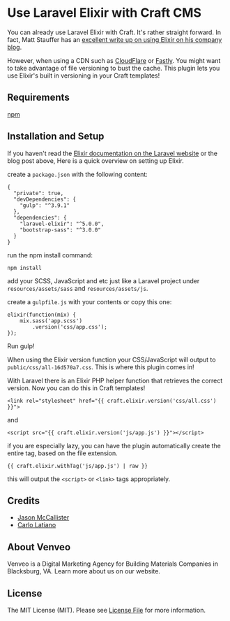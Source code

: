# Use Laravel Elixir with Craft CMS

You can already use Laravel Elixir with Craft. It's rather straight forward. In fact, Matt Stauffer has an [excellent write up on using Elixir on his company blog](http://blog.tighten.co/setting-up-your-first-vuejs-site-using-laravel-elixir-and-vueify?utm_source=github.com/venveo/craft-elixir).

However, when using a CDN such as [CloudFlare](https://www.cloudflare.com/) or [Fastly](https://www.fastly.com/). You might want to take advantage of file versioning to bust the cache. This plugin lets you use Elixir's built in versioning in your Craft templates!

## Requirements

[npm](https://www.npmjs.com/)

## Installation and Setup

If you haven't read the [Elixir documentation on the Laravel website](https://laravel.com/docs/master/elixir) or the blog post above, Here is a quick overview  on setting up Elixir.

create a `package.json` with the following content:

```
{
  "private": true,
  "devDependencies": {
    "gulp": "^3.9.1"
  },
  "dependencies": {
    "laravel-elixir": "^5.0.0",
    "bootstrap-sass": "^3.0.0"
  }
}
```

run the npm install command:

`npm install`

add your SCSS, JavaScript and etc just like a Laravel project under `resources/assets/sass` and `resources/assets/js`.

create a `gulpfile.js` with your contents or copy this one:

```
elixir(function(mix) {
    mix.sass('app.scss')
        .version('css/app.css');
});
```

Run gulp!

When using the Elixir version function your CSS/JavaScript will output to `public/css/all-16d570a7.css`.  This is where this plugin comes in!

With Laravel there is an Elixir PHP helper function that retrieves the correct version. Now you can do this in Craft templates!

`<link rel="stylesheet" href="{{ craft.elixir.version('css/all.css') }}">`

and

`<script src="{{ craft.elixir.version('js/app.js') }}"></script>`

if you are especially lazy, you can have the plugin automatically create the entire tag, based on the file extension.

`{{ craft.elixir.withTag('js/app.js') | raw }}`

this will output the `<script>` or `<link>` tags appropriately.

## Credits

* [Jason McCallister](https://github.com/themccallister)
* [Carlo Latiano](https://github.com/carlolaitano)

## About Venveo

Venveo is a Digital Marketing Agency for Building Materials Companies in Blacksburg, VA. Learn more about us on our website.

## License

The MIT License (MIT). Please see [License File](LICENSE.md) for more information.
